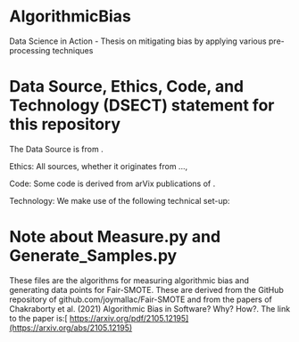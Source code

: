 # AlgorithmicBias
Data Science in Action - Thesis on mitigating bias by applying various pre-processing techniques



# Data Source, Ethics, Code, and Technology (DSECT) statement for this repository
The Data Source is from .

Ethics: All sources, whether it originates from ..., 

Code: Some code is derived from arVix publications of .

Technology: We make use of the following technical set-up:

# Note about Measure.py and Generate_Samples.py
These files are the algorithms for measuring algorithmic bias and generating data points for Fair-SMOTE.
These are derived from the GitHub repository of github.com/joymallac/Fair-SMOTE and from the papers of Chakraborty et al. (2021) Algorithmic Bias in Software? Why? How?.
The link to the paper is:[ https://arxiv.org/pdf/2105.12195](https://arxiv.org/abs/2105.12195)
